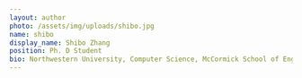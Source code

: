 ```yaml
---
layout: author
photo: /assets/img/uploads/shibo.jpg
name: shibo
display_name: Shibo Zhang
position: Ph. D Student
bio: Northwestern University, Computer Science, McCormick School of Engineering. Research-  Machine learning, deep learning, human activity recognition.
---
```


